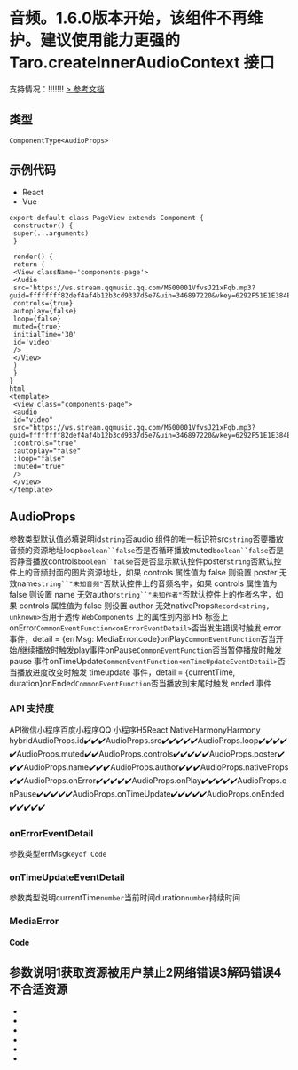 # 音频。1.6.0版本开始，该组件不再维护。建议使用能力更强的 Taro.createInnerAudioContext 接口
支持情况：!!!!!!!
[> 参考文档
](https://developers.weixin.qq.com/miniprogram/dev/component/audio.html)
## 类型[​](audio.html#类型)
```tsx
ComponentType<AudioProps>
```

## 示例代码[​](audio.html#示例代码)

- React
- Vue
```tsx
export default class PageView extends Component {
 constructor() {
 super(...arguments)
 }

 render() {
 return (
 <View className='components-page'>
 <Audio
 src='https://ws.stream.qqmusic.qq.com/M500001VfvsJ21xFqb.mp3?guid=ffffffff82def4af4b12b3cd9337d5e7&uin=346897220&vkey=6292F51E1E384E06DCBDC9AB7C49FD713D632D313AC4858BACB8DDD29067D3C601481D36E62053BF8DFEAF74C0A5CCFADD6471160CAF3E6A&fromtag=46'
 controls={true}
 autoplay={false}
 loop={false}
 muted={true}
 initialTime='30'
 id='video'
 />
 </View>
 )
 }
}
html
<template>
 <view class="components-page">
 <audio
 id="video"
 src="https://ws.stream.qqmusic.qq.com/M500001VfvsJ21xFqb.mp3?guid=ffffffff82def4af4b12b3cd9337d5e7&uin=346897220&vkey=6292F51E1E384E06DCBDC9AB7C49FD713D632D313AC4858BACB8DDD29067D3C601481D36E62053BF8DFEAF74C0A5CCFADD6471160CAF3E6A&fromtag=46"
 :controls="true"
 :autoplay="false"
 :loop="false"
 :muted="true"
 />
 </view>
</template>
```

## AudioProps[​](audio.html#audioprops)
参数类型默认值必填说明id`string`否audio 组件的唯一标识符src`string`否要播放音频的资源地址loop`boolean``false`否是否循环播放muted`boolean``false`否是否静音播放controls`boolean``false`否是否显示默认控件poster`string`否默认控件上的音频封面的图片资源地址，如果 controls 属性值为 false 则设置 poster 无效name`string``"未知音频"`否默认控件上的音频名字，如果 controls 属性值为 false 则设置 name 无效author`string``"未知作者"`否默认控件上的作者名字，如果 controls 属性值为 false 则设置 author 无效nativeProps`Record<string, unknown>`否用于透传 `WebComponents` 上的属性到内部 H5 标签上onError`CommonEventFunction<onErrorEventDetail>`否当发生错误时触发 error 事件，detail = {errMsg: MediaError.code}onPlay`CommonEventFunction`否当开始/继续播放时触发play事件onPause`CommonEventFunction`否当暂停播放时触发 pause 事件onTimeUpdate`CommonEventFunction<onTimeUpdateEventDetail>`否当播放进度改变时触发 timeupdate 事件，detail = {currentTime, duration}onEnded`CommonEventFunction`否当播放到末尾时触发 ended 事件
### API 支持度[​](audio.html#api-支持度)
API微信小程序百度小程序QQ 小程序H5React NativeHarmonyHarmony hybridAudioProps.id✔️✔️✔️AudioProps.src✔️✔️✔️✔️✔️AudioProps.loop✔️✔️✔️✔️✔️AudioProps.muted✔️✔️AudioProps.controls✔️✔️✔️✔️✔️AudioProps.poster✔️✔️✔️AudioProps.name✔️✔️✔️AudioProps.author✔️✔️✔️AudioProps.nativeProps✔️✔️AudioProps.onError✔️✔️✔️✔️✔️AudioProps.onPlay✔️✔️✔️✔️✔️AudioProps.onPause✔️✔️✔️✔️✔️AudioProps.onTimeUpdate✔️✔️✔️✔️✔️AudioProps.onEnded✔️✔️✔️✔️✔️
### onErrorEventDetail[​](audio.html#onerroreventdetail)
参数类型errMsg`keyof Code`
### onTimeUpdateEventDetail[​](audio.html#ontimeupdateeventdetail)
参数类型说明currentTime`number`当前时间duration`number`持续时间
### MediaError[​](audio.html#mediaerror)
#### Code[​](audio.html#code)
参数说明1获取资源被用户禁止2网络错误3解码错误4不合适资源
- 
- 
- 

- 
- 
- 
-
